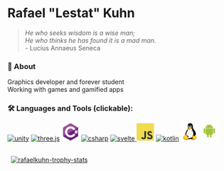 # Rafael "Lestat" Kuhn
> _He who seeks wisdom is a wise man;  
> He who thinks he has found it is a mad man._  
> \- Lucius Annaeus Seneca

### 📜 About<br>
Graphics developer and forever student<br>Working with games and gamified apps

### 🛠️ Languages and Tools (clickable):

  <a href="https://unity.com/" target="_blank"> <img src="https://user-images.githubusercontent.com/47254941/130636508-e56bf9ca-984d-4c66-9544-4409d02a34b3.png" alt="unity" width="40" height="40"></a> <!--<a href="https://unrealengine.com/" target="_blank"> <img src="https://user-images.githubusercontent.com/47254941/130640251-b08ed324-2fb9-4510-8dca-d58216d9171e.png" alt="unreal" width="40" height="40"></a>-->
  <a href="https://threejs.org/" target="_blank"> <img src="https://user-images.githubusercontent.com/47254941/130335208-e854193e-b5fe-48e2-8e15-70d0e42a5ee7.png" alt="three.js" width="40" height="40"></a> <!--<a href="https://kotlinlang.org" target="_blank"> <img src="https://www.vectorlogo.zone/logos/kotlinlang/kotlinlang-icon.svg" alt="kotlin" width="40" height="40"></a>--><a href="https://docs.microsoft.com/en-us/dotnet/csharp/" target="_blank"> <img src="https://raw.githubusercontent.com/devicons/devicon/master/icons/csharp/csharp-original.svg" alt="csharp" width="40" height="40"></a>
  <a href="http://www.cplusplus.org/" target="_blank"> <img src="https://isocpp.org/assets/images/cpp_logo.png" alt="csharp" width="34" height="39"></a>
  <a href="https://svelte.dev/" target="_blank"> <img src="https://user-images.githubusercontent.com/47254941/129569484-19ba0d2c-fa27-4532-9752-dd488d181109.png" alt="svelte" width="40" height="40"></a><a href="https://developer.mozilla.org/en-US/docs/Web/JavaScript" target="_blank"> <img src="https://raw.githubusercontent.com/devicons/devicon/master/icons/javascript/javascript-original.svg" alt="javascript" width="40" height="40"></a>
  <a href="https://www.gnu.org/software/bash/" target="_blank"> <img src="https://user-images.githubusercontent.com/47254941/131052392-36ff9bb5-4703-499c-af92-a78481a2fa91.png" alt="kotlin" width="40" height="40"></a>
  <a href="https://www.linux.org/" target="_blank"> <img src="https://raw.githubusercontent.com/devicons/devicon/master/icons/linux/linux-original.svg" alt="linux" width="40" height="40"></a>
  <a href="https://developer.android.com" target="_blank"> <img src="https://raw.githubusercontent.com/devicons/devicon/master/icons/android/android-original-wordmark.svg" alt="android" width="40" height="40"></a>

<br>
<div align="left">
<!--  <a href="https://github.com/rafaelkuhn?tab=repositories&type=source"><img src="https://github-readme-stats.vercel.app/api/top-langs?username=rafaelkuhn&theme=monokai&layout=compact&locale=en&langs_count=5&hide=php,shaderlab,css,html,makefile,c&layout=compact" alt="rafaelkuhn-language-stats" height="250"></a> -->
  &nbsp
  <a href="https://github.com/ryo-ma/github-profile-trophy"><img src="https://github-profile-trophy.vercel.app/?username=rafaelkuhn&margin-w=15&margin-h=15&column=3&row=2&theme=monokai&title=MultiLanguage,Commits,PR,Followers,Repositories,Stars" alt="rafaelkuhn-trophy-stats" height="250" ></a>
    
 </div>
